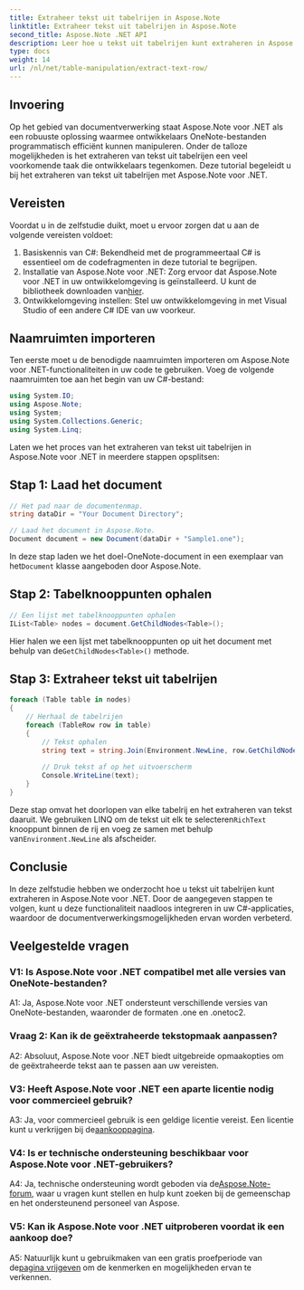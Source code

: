 ```yaml
---
title: Extraheer tekst uit tabelrijen in Aspose.Note
linktitle: Extraheer tekst uit tabelrijen in Aspose.Note
second_title: Aspose.Note .NET API
description: Leer hoe u tekst uit tabelrijen kunt extraheren in Aspose.Note voor .NET met deze uitgebreide tutorial.
type: docs
weight: 14
url: /nl/net/table-manipulation/extract-text-row/
---
```

## Invoering

Op het gebied van documentverwerking staat Aspose.Note voor .NET als een robuuste oplossing waarmee ontwikkelaars OneNote-bestanden programmatisch efficiënt kunnen manipuleren. Onder de talloze mogelijkheden is het extraheren van tekst uit tabelrijen een veel voorkomende taak die ontwikkelaars tegenkomen. Deze tutorial begeleidt u bij het extraheren van tekst uit tabelrijen met Aspose.Note voor .NET.

## Vereisten

Voordat u in de zelfstudie duikt, moet u ervoor zorgen dat u aan de volgende vereisten voldoet:

1. Basiskennis van C#: Bekendheid met de programmeertaal C# is essentieel om de codefragmenten in deze tutorial te begrijpen.
2.  Installatie van Aspose.Note voor .NET: Zorg ervoor dat Aspose.Note voor .NET in uw ontwikkelomgeving is geïnstalleerd. U kunt de bibliotheek downloaden van[hier](https://releases.aspose.com/note/net/).
3. Ontwikkelomgeving instellen: Stel uw ontwikkelomgeving in met Visual Studio of een andere C# IDE van uw voorkeur.

## Naamruimten importeren

Ten eerste moet u de benodigde naamruimten importeren om Aspose.Note voor .NET-functionaliteiten in uw code te gebruiken. Voeg de volgende naamruimten toe aan het begin van uw C#-bestand:

```csharp
using System.IO;
using Aspose.Note;
using System;
using System.Collections.Generic;
using System.Linq;
```

Laten we het proces van het extraheren van tekst uit tabelrijen in Aspose.Note voor .NET in meerdere stappen opsplitsen:

## Stap 1: Laad het document

```csharp
// Het pad naar de documentenmap.
string dataDir = "Your Document Directory";

// Laad het document in Aspose.Note.
Document document = new Document(dataDir + "Sample1.one");
```

 In deze stap laden we het doel-OneNote-document in een exemplaar van het`Document` klasse aangeboden door Aspose.Note.

## Stap 2: Tabelknooppunten ophalen

```csharp
// Een lijst met tabelknooppunten ophalen
IList<Table> nodes = document.GetChildNodes<Table>();
```

 Hier halen we een lijst met tabelknooppunten op uit het document met behulp van de`GetChildNodes<Table>()` methode.

## Stap 3: Extraheer tekst uit tabelrijen

```csharp
foreach (Table table in nodes)
{
	// Herhaal de tabelrijen
	foreach (TableRow row in table)
	{
		// Tekst ophalen
		string text = string.Join(Environment.NewLine, row.GetChildNodes<RichText>().Select(e => e.Text)) + Environment.NewLine;
   
		// Druk tekst af op het uitvoerscherm
		Console.WriteLine(text);
	}
}
```

 Deze stap omvat het doorlopen van elke tabelrij en het extraheren van tekst daaruit. We gebruiken LINQ om de tekst uit elk te selecteren`RichText` knooppunt binnen de rij en voeg ze samen met behulp van`Environment.NewLine` als afscheider.

## Conclusie

In deze zelfstudie hebben we onderzocht hoe u tekst uit tabelrijen kunt extraheren in Aspose.Note voor .NET. Door de aangegeven stappen te volgen, kunt u deze functionaliteit naadloos integreren in uw C#-applicaties, waardoor de documentverwerkingsmogelijkheden ervan worden verbeterd.

## Veelgestelde vragen

### V1: Is Aspose.Note voor .NET compatibel met alle versies van OneNote-bestanden?

A1: Ja, Aspose.Note voor .NET ondersteunt verschillende versies van OneNote-bestanden, waaronder de formaten .one en .onetoc2.

### Vraag 2: Kan ik de geëxtraheerde tekstopmaak aanpassen?

A2: Absoluut, Aspose.Note voor .NET biedt uitgebreide opmaakopties om de geëxtraheerde tekst aan te passen aan uw vereisten.

### V3: Heeft Aspose.Note voor .NET een aparte licentie nodig voor commercieel gebruik?

 A3: Ja, voor commercieel gebruik is een geldige licentie vereist. Een licentie kunt u verkrijgen bij de[aankooppagina](https://purchase.aspose.com/buy).

### V4: Is er technische ondersteuning beschikbaar voor Aspose.Note voor .NET-gebruikers?

 A4: Ja, technische ondersteuning wordt geboden via de[Aspose.Note-forum](https://forum.aspose.com/c/note/28), waar u vragen kunt stellen en hulp kunt zoeken bij de gemeenschap en het ondersteunend personeel van Aspose.

### V5: Kan ik Aspose.Note voor .NET uitproberen voordat ik een aankoop doe?

 A5: Natuurlijk kunt u gebruikmaken van een gratis proefperiode van de[pagina vrijgeven](https://releases.aspose.com/) om de kenmerken en mogelijkheden ervan te verkennen.